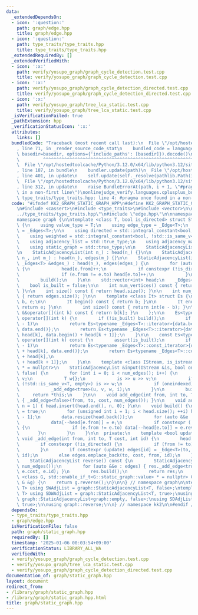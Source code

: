 ```yaml
---
data:
  _extendedDependsOn:
  - icon: ':question:'
    path: graph/edge.hpp
    title: graph/edge.hpp
  - icon: ':question:'
    path: type_traits/type_traits.hpp
    title: type_traits/type_traits.hpp
  _extendedRequiredBy: []
  _extendedVerifiedWith:
  - icon: ':x:'
    path: verify/yosupo_graph/graph_cycle_detection.test.cpp
    title: verify/yosupo_graph/graph_cycle_detection.test.cpp
  - icon: ':x:'
    path: verify/yosupo_graph/graph_cycle_detection_directed.test.cpp
    title: verify/yosupo_graph/graph_cycle_detection_directed.test.cpp
  - icon: ':x:'
    path: verify/yosupo_graph/tree_lca_static.test.cpp
    title: verify/yosupo_graph/tree_lca_static.test.cpp
  _isVerificationFailed: true
  _pathExtension: hpp
  _verificationStatusIcon: ':x:'
  attributes:
    links: []
  bundledCode: "Traceback (most recent call last):\n  File \"/opt/hostedtoolcache/Python/3.12.0/x64/lib/python3.12/site-packages/onlinejudge_verify/documentation/build.py\"\
    , line 71, in _render_source_code_stat\n    bundled_code = language.bundle(stat.path,\
    \ basedir=basedir, options={'include_paths': [basedir]}).decode()\n          \
    \         ^^^^^^^^^^^^^^^^^^^^^^^^^^^^^^^^^^^^^^^^^^^^^^^^^^^^^^^^^^^^^^^^^^^^^^^^^^^^^^^^^\n\
    \  File \"/opt/hostedtoolcache/Python/3.12.0/x64/lib/python3.12/site-packages/onlinejudge_verify/languages/cplusplus.py\"\
    , line 187, in bundle\n    bundler.update(path)\n  File \"/opt/hostedtoolcache/Python/3.12.0/x64/lib/python3.12/site-packages/onlinejudge_verify/languages/cplusplus_bundle.py\"\
    , line 401, in update\n    self.update(self._resolve(pathlib.Path(included), included_from=path))\n\
    \  File \"/opt/hostedtoolcache/Python/3.12.0/x64/lib/python3.12/site-packages/onlinejudge_verify/languages/cplusplus_bundle.py\"\
    , line 312, in update\n    raise BundleErrorAt(path, i + 1, \"#pragma once found\
    \ in a non-first line\")\nonlinejudge_verify.languages.cplusplus_bundle.BundleErrorAt:\
    \ type_traits/type_traits.hpp: line 4: #pragma once found in a non-first line\n"
  code: "#ifndef KK2_GRAPH_STATIC_GRAPH_HPP\n#define KK2_GRAPH_STATIC_GRAPH_HPP 1\n\
    \n#include <cassert>\n#include <type_traits>\n#include <vector>\n\n#include \"\
    ../type_traits/type_traits.hpp\"\n#include \"edge.hpp\"\n\nnamespace kk2 {\n\n\
    namespace graph {\n\ntemplate <class T, bool is_directed> struct StaticAdjacencyList\
    \ {\n    using value_type = T;\n    using edge_type = _Edge<T>;\n    using edge_container\
    \ = _Edges<T>;\n\n    using directed = std::integral_constant<bool, is_directed>;\n\
    \    using weighted = std::integral_constant<bool, !std::is_same_v<T, empty>>;\n\
    \    using adjacency_list = std::true_type;\n    using adjacency_matrix = std::false_type;\n\
    \    using static_graph = std::true_type;\n\n    StaticAdjacencyList() = default;\n\
    \n    StaticAdjacencyList(int n_) : head(n_) {}\n\n    StaticAdjacencyList(int\
    \ n_, int m_) : head(n_), edges(m_) {}\n\n    StaticAdjacencyList(int n_, const\
    \ _Edges<T> &edges_) : head(n_), edges(edges_) {\n        for (auto &&e : edges)\
    \ {\n            head[e.from]++;\n            if constexpr (!is_directed) {\n\
    \                if (e.from != e.to) head[e.to]++;\n            }\n        }\n\
    \        build();\n    }\n\n    std::vector<int> head;\n    _Edges<T> edges, data;\n\
    \    bool is_built = false;\n\n    int num_vertices() const { return head.size();\
    \ }\n\n    int size() const { return head.size(); }\n\n    int num_edges() const\
    \ { return edges.size(); }\n\n    template <class It> struct Es {\n        It\
    \ b, e;\n\n        It begin() const { return b; }\n\n        It end() const {\
    \ return e; }\n\n        int size() const { return int(e - b); }\n\n        auto\
    \ &&operator[](int k) const { return b[k]; }\n    };\n\n    Es<typename _Edges<T>::iterator>\
    \ operator[](int k) {\n        if (!is_built) build();\n        if (k == (int)head.size()\
    \ - 1)\n            return Es<typename _Edges<T>::iterator>{data.begin() + head[k],\
    \ data.end()};\n        return Es<typename _Edges<T>::iterator>{data.begin() +\
    \ head[k], data.begin() + head[k + 1]};\n    }\n\n    const Es<typename _Edges<T>::const_iterator>\
    \ operator[](int k) const {\n        assert(is_built);\n        if (k == (int)head.size()\
    \ - 1)\n            return Es<typename _Edges<T>::const_iterator>{data.begin()\
    \ + head[k], data.end()};\n        return Es<typename _Edges<T>::const_iterator>{data.begin()\
    \ + head[k],\n                                                      data.begin()\
    \ + head[k + 1]};\n    }\n\n    template <class IStream, is_istream_t<IStream>\
    \ * = nullptr>\n    StaticAdjacencyList &input(IStream &is, bool oneindexed =\
    \ false) {\n        for (int i = 0; i < num_edges(); i++) {\n            int u,\
    \ v;\n            T w{};\n            is >> u >> v;\n            if constexpr\
    \ (!std::is_same_v<T, empty>) is >> w;\n            if (oneindexed) --u, --v;\n\
    \            _add_edge<true>(u, v, w, i);\n        }\n\n        build();\n   \
    \     return *this;\n    }\n\n    void add_edge(int from, int to, T cost = T{})\
    \ { _add_edge<false>(from, to, cost, num_edges()); }\n\n    void add_vertex(int\
    \ n = 1) { head.insert(head.end(), n, 0); }\n\n    void build() {\n        is_built\
    \ = true;\n        for (unsigned int i = 1; i < head.size(); ++i) head[i] += head[i\
    \ - 1];\n        data.resize(head.back());\n        for (auto &&e : edges) {\n\
    \            data[--head[e.from]] = e;\n            if constexpr (!is_directed)\
    \ {\n                if (e.from != e.to) data[--head[e.to]] = e.rev();\n     \
    \       }\n        }\n    }\n\n  private:\n    template <bool update = false>\
    \ void _add_edge(int from, int to, T cost, int id) {\n        head[from]++;\n\
    \        if constexpr (!is_directed) {\n            if (from != to) head[to]++;\n\
    \        }\n        if constexpr (update) edges[id] = _Edge<T>(to, cost, from,\
    \ id);\n        else edges.emplace_back(to, cost, from, id);\n    }\n\n  public:\n\
    \    StaticAdjacencyList reverse() const {\n        StaticAdjacencyList res(num_vertices(),\
    \ num_edges());\n        for (auto &&e : edges) { res._add_edge<true>(e.to, e.from,\
    \ e.cost, e.id); }\n        res.build();\n        return res;\n    }\n};\n\ntemplate\
    \ <class G, std::enable_if_t<G::static_graph::value> * = nullptr> G reverse(const\
    \ G &g) {\n    return g.reverse();\n}\n\n} // namespace graph\n\ntemplate <typename\
    \ T> using SWAdjList = graph::StaticAdjacencyList<T, false>;\ntemplate <typename\
    \ T> using SDWAdjList = graph::StaticAdjacencyList<T, true>;\nusing SAdjList =\
    \ graph::StaticAdjacencyList<graph::empty, false>;\nusing SDAdjList = graph::StaticAdjacencyList<graph::empty,\
    \ true>;\n\nusing graph::reverse;\n\n} // namespace kk2\n\n#endif // KK2_GRAPH_STATIC_GRAPH_HPP\n"
  dependsOn:
  - type_traits/type_traits.hpp
  - graph/edge.hpp
  isVerificationFile: false
  path: graph/static_graph.hpp
  requiredBy: []
  timestamp: '2025-01-06 00:03:54+09:00'
  verificationStatus: LIBRARY_ALL_WA
  verifiedWith:
  - verify/yosupo_graph/graph_cycle_detection.test.cpp
  - verify/yosupo_graph/tree_lca_static.test.cpp
  - verify/yosupo_graph/graph_cycle_detection_directed.test.cpp
documentation_of: graph/static_graph.hpp
layout: document
redirect_from:
- /library/graph/static_graph.hpp
- /library/graph/static_graph.hpp.html
title: graph/static_graph.hpp
---
```

